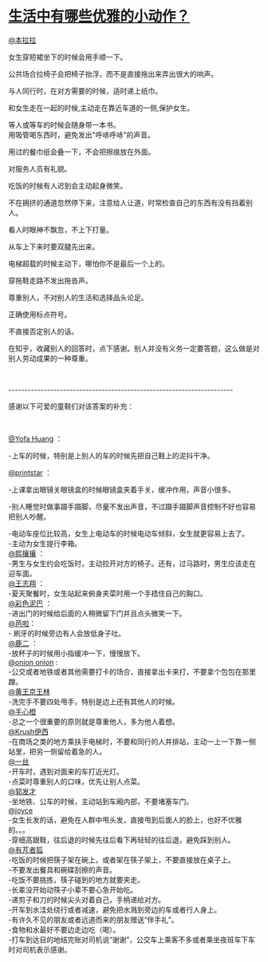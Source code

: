 
#  [生活中有哪些优雅的小动作？](https://zhihu.com/questions/23093482)



[@本拉拉](https://zhihu.com/people/946dce56a5587b8274829350524ec143)

<p>女生穿短裙坐下的时候会用手顺一下。</p><p>公共场合拉椅子会把椅子抬浮，而不是直接拖出来弄出很大的响声。<br></p><p>与人同行时，在对方需要的时候，适时递上纸巾。</p><p>和女生走在一起的时候,主动走在靠近车道的一侧,保护女生。 </p><p>等人或等车的时候会随身带一本书。<br>用吸管喝东西时，避免发出"呼哧呼哧"的声音。</p><p>用过的餐巾纸会叠一下，不会把擦痕放在外面。</p><p>对服务人员有礼貌。</p><p>吃饭的时候有人迟到会主动起身微笑。</p><p>不在拥挤的通道忽然停下来，注意给人让道，时常检查自己的东西有没有挡着别人。<br></p><p>看人时眼神不飘忽，不上下打量。<br></p><p>从车上下来时要双腿先出来。</p><p>电梯超载的时候主动下，哪怕你不是最后一个上的。</p><p>穿拖鞋走路不发出拖沓声。</p><p>尊重别人，不对别人的生活和选择品头论足。<br></p><p>正确使用标点符号。</p><p>不直接否定别人的话。</p><p>在知乎，收藏别人的回答时，点下感谢。别人并没有义务一定要答题，这么做是对别人劳动成果的一种尊重。</p><br><p>----------------------------------------------------------------------</p><p>感谢以下可爱的童鞋们对该答案的补充：</p><br><p><a data-hash="b5c0a346a0e1122784054a068a8f2c9e" href="http://www.zhihu.com/people/b5c0a346a0e1122784054a068a8f2c9e" class="member_mention" data-editable="true" data-title="@Yofa Huang" data-hovercard="p$b$b5c0a346a0e1122784054a068a8f2c9e">@Yofa Huang</a> ：</p><p>-上车的时候，特别是上别人的车的时候先把自己鞋上的泥抖干净。</p><p><a data-hash="7222233d6af08622e6b444f1c956b42f" href="http://www.zhihu.com/people/7222233d6af08622e6b444f1c956b42f" class="member_mention" data-editable="true" data-title="@printstar" data-hovercard="p$b$7222233d6af08622e6b444f1c956b42f">@printstar</a> ：</p><p>-上课拿出眼镜关眼镜盒的时候眼镜盒夹着手关，缓冲作用，声音小很多。<br></p><p>-别人睡觉时做事蹑手蹑脚，尽量不发出声音，不过蹑手蹑脚声音控制不好也容易把别人吵醒。<br></p>-电动车座位比较高，女生上电动车的时候电动车倾斜，女生就更容易上去了。<br>-主动为女生提行李箱。<br><a data-hash="f578887394ea7bad8a3eae84068f1370" href="http://www.zhihu.com/people/f578887394ea7bad8a3eae84068f1370" class="member_mention" data-editable="true" data-title="@熙攘攘" data-hovercard="p$b$f578887394ea7bad8a3eae84068f1370">@熙攘攘</a> ：<br>-男生与女生约会吃饭时，主动拉开对方的椅子。还有，过马路时，男生应该走在迎车面。<br><a data-hash="fdb3bf101b9e4486bfc52f02423d185c" href="http://www.zhihu.com/people/fdb3bf101b9e4486bfc52f02423d185c" class="member_mention" data-editable="true" data-title="@王志翔" data-hovercard="p$b$fdb3bf101b9e4486bfc52f02423d185c">@王志翔</a> ：<br>-夏天聚餐时，女生站起来俯身夹菜时用一个手捂住自己的胸口。<br><a data-hash="5fb483acd6a0af868fda2f8a1d00c77f" href="http://www.zhihu.com/people/5fb483acd6a0af868fda2f8a1d00c77f" class="member_mention" data-editable="true" data-title="@彩色泥巴" data-hovercard="p$b$5fb483acd6a0af868fda2f8a1d00c77f">@彩色泥巴</a> ：<br>-进出门的时候给后面的人稍微留下门并且点头微笑一下。<br><a data-hash="3ce55539102af65f023684bbf8c37e81" href="http://www.zhihu.com/people/3ce55539102af65f023684bbf8c37e81" class="member_mention" data-editable="true" data-title="@芭啦" data-hovercard="p$b$3ce55539102af65f023684bbf8c37e81">@芭啦</a>：<br>- 刷牙的时候旁边有人会放低身子吐。<br><a data-hash="52bf3fb506e074179eefa71393ea36cd" href="http://www.zhihu.com/people/52bf3fb506e074179eefa71393ea36cd" class="member_mention" data-editable="true" data-title="@鹿二" data-hovercard="p$b$52bf3fb506e074179eefa71393ea36cd">@鹿二</a> ：<br>-放杯子的时候用小指缓冲一下，慢慢放下。<br><a data-hash="145b06a7b7257e125aac79e7edbdaf6a" href="http://www.zhihu.com/people/145b06a7b7257e125aac79e7edbdaf6a" class="member_mention" data-editable="true" data-title="@onion onion" data-hovercard="p$b$145b06a7b7257e125aac79e7edbdaf6a">@onion onion</a> :<br>-公交或者地铁或者其他需要打卡的场合，直接拿出卡来打，不要拿个包包在那里蹭。<br><a data-hash="7a8bdc8298064c0e99fbe6749ac52b32" href="http://www.zhihu.com/people/7a8bdc8298064c0e99fbe6749ac52b32" class="member_mention" data-editable="true" data-title="@黄王京王林" data-hovercard="p$b$7a8bdc8298064c0e99fbe6749ac52b32">@黄王京王林</a><br>-洗完手不要四处甩手，特别是边上还有其他人的时候。<br><a data-hash="995133e9b9928e87c684bac9d2bbac3d" href="http://www.zhihu.com/people/995133e9b9928e87c684bac9d2bbac3d" class="member_mention" data-editable="true" data-title="@手心橙" data-hovercard="p$b$995133e9b9928e87c684bac9d2bbac3d">@手心橙</a><br>-总之一个很重要的原则就是尊重他人，多为他人着想。<br><a data-hash="c389f59c7c0aefc27fbc974c41cfe30b" href="http://www.zhihu.com/people/c389f59c7c0aefc27fbc974c41cfe30b" class="member_mention" data-editable="true" data-title="@Krush伊西" data-hovercard="p$b$c389f59c7c0aefc27fbc974c41cfe30b">@Krush伊西</a><br>-在商场之类的地方乘扶手电梯时，不要和同行的人并排站，主动一上一下靠一侧站里，把另一侧留给着急的人。<br><a data-hash="00204de7c36594a75f8fcd96ca96313b" href="http://www.zhihu.com/people/00204de7c36594a75f8fcd96ca96313b" class="member_mention" data-editable="true" data-title="@一丝" data-hovercard="p$b$00204de7c36594a75f8fcd96ca96313b">@一丝</a><br>-开车时，遇到对面来的车打近光灯。<br>-点菜时尊重别人的口味，优先让别人点菜。<br><a data-hash="78f9d0646a1cb9a76122204ec137d5db" href="http://www.zhihu.com/people/78f9d0646a1cb9a76122204ec137d5db" class="member_mention" data-editable="true" data-title="@郭发才" data-hovercard="p$b$78f9d0646a1cb9a76122204ec137d5db">@郭发才</a><br>-坐地铁、公车的时候，主动站到车厢内部，不要堵塞车门。<br><a data-hash="cbd7083566a13bb292efa23b9e86a6e3" href="http://www.zhihu.com/people/cbd7083566a13bb292efa23b9e86a6e3" class="member_mention" data-editable="true" data-title="@joyce" data-hovercard="p$b$cbd7083566a13bb292efa23b9e86a6e3">@joyce</a><br>-女生长发的话，避免在人群中甩头发，直接甩到后面人的脸上，也好不优雅的。。。<br>-穿细高跟鞋，往后退的时候先往后看下再轻轻的往后退，避免踩到别人。<br><a data-hash="54a06529300dc71f7639b0a4e58971e1" href="http://www.zhihu.com/people/54a06529300dc71f7639b0a4e58971e1" class="member_mention" data-editable="true" data-title="@有芃者狐" data-hovercard="p$b$54a06529300dc71f7639b0a4e58971e1">@有芃者狐</a><br>-吃饭的时候把筷子架在碗上，或者架在筷子架上，不要直接放在桌子上。<br>-不要发出餐具和碗碟刮擦的声音。<br>-吃饭不要挑拣，筷子碰到的地方就要夹走。<br>-长辈没开始动筷子小辈不要心急开始吃。<br>-递剪子和刀的时候尖头对着自己，手柄递给对方。<br>-开车到水洼处绕行或者减速，避免把水溅到旁边的车或者行人身上。<br>-有许久不见的朋友或者远道而来的朋友赠送“伴手礼”。<br>-食物和水最好不要边走边吃（喝）。<br>-打车到达目的地结完账对司机说“谢谢”，公交车上乘客不多或者乘坐夜班车下车时对司机表示感谢。